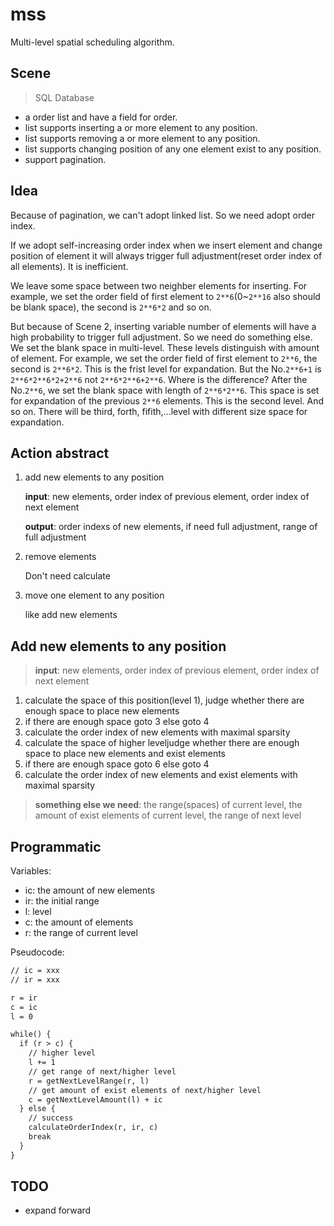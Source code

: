 # mss

Multi-level spatial scheduling algorithm.

## Scene

> SQL Database

+ a order list and have a field for order.
+ list supports inserting a or more element to any position.
+ list supports removing a or more element to any position.
+ list supports changing position of any one element exist to any position.
+ support pagination.

## Idea

Because of pagination, we can't adopt linked list. So we need adopt order index.

If we adopt self-increasing order index when we insert element and change position of element it will always trigger full adjustment(reset order index of all elements). It is inefficient.

We leave some space between two neighber elements for inserting. For example, we set the order field of first element to `2**6`(0~`2**16` also should be blank space), the second is `2**6*2` and so on.

But because of Scene 2, inserting variable number of elements will have a high probability to trigger full adjustment. So we need do something else. We set the blank space in multi-level. These levels distinguish with amount of element. For example, we set the order field of first element to `2**6`, the second is `2**6*2`. This is the frist level for expandation. But the No.`2**6+1` is `2**6*2**6*2+2**6` not `2**6*2**6+2**6`. Where is the difference? After the No.`2**6`, we set the blank space with length of `2**6*2**6`. This space is set for expandation of the previous `2**6` elements. This is the second level. And so on. There will be third, forth, fifith,...level with different size space for expandation.

## Action abstract

1. add new elements to any position

    **input**: new elements, order index of previous element, order index of next element

    **output**: order indexs of new elements, if need full adjustment, range of full adjustment

2. remove elements

    Don't need calculate

3. move one element to any position

    like add new elements

## Add new elements to any position

> **input**: new elements, order index of previous element, order index of next element

1. calculate the space of this position(level 1), judge whether there are enough space to place new elements
2. if there are enough space goto 3 else goto 4
3. calculate the order index of new elements with maximal sparsity
4. calculate the space of higher leveljudge whether there are enough space to place new elements and exist elements
5. if there are enough space goto 6 else goto 4
6. calculate the order index of new elements and exist elements with maximal sparsity

> **something else we need**: the range(spaces) of current level, the amount of exist elements of current level, the range of next level

## Programmatic

Variables:

+ ic: the amount of new elements
+ ir: the initial range
+ l: level
+ c: the amount of elements
+ r: the range of current level

Pseudocode:

```txt
// ic = xxx
// ir = xxx

r = ir
c = ic
l = 0

while() {
  if (r > c) {
    // higher level
    l += 1
    // get range of next/higher level
    r = getNextLevelRange(r, l)
    // get amount of exist elements of next/higher level
    c = getNextLevelAmount(l) + ic
  } else {
    // success
    calculateOrderIndex(r, ir, c)
    break
  }
}
```

## TODO

* expand forward

